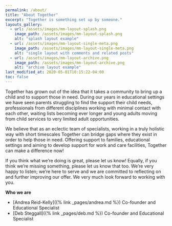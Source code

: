 ```yaml
---
permalink: /about/
title: "About Together"
excerpt: "Together is something set up by someone."
layouts_gallery:
  - url: /assets/images/mm-layout-splash.png
    image_path: /assets/images/mm-layout-splash.png
    alt: "splash layout example"
  - url: /assets/images/mm-layout-single-meta.png
    image_path: /assets/images/mm-layout-single-meta.png
    alt: "single layout with comments and related posts"
  - url: /assets/images/mm-layout-archive.png
    image_path: /assets/images/mm-layout-archive.png
    alt: "archive layout example"
last_modified_at: 2020-05-01T10:15:22-04:00
toc: false
---
```



Together has grown out of the idea that it takes a community to bring up a child and to support those in need. During our years in educational settings we have seen parents struggling to find the support their child needs, professionals from different disciplines working with minimal contact with each other, waiting lists becoming ever longer and young adults moving from child services to very limited adult opportunities.  

We believe that as an eclectic team of specialists, working in a truly holistic way with short timescales Together can bridge gaps where they exist in order to help those in need. 
Offering support to families, educational settings and aiming to develop support for work and care facilities, Together can make a difference now!

If you think what we’re doing is great, please let us know!  Equally, if you think we’re missing something, please let us know that too.  We’re very happy to listen; we’re here to serve and we are committed to reflecting on and further improving our offer.  We very much look forward to working with you.

**Who we are**
- [Andrea Reid-Kelly]({% link _pages/andrea.md %}) Co-founder and Educational Specialist
- [Deb Steggall]({% link _pages/deb.md %}) Co-founder and Educational Specialist
